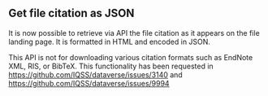 ## Get file citation as JSON

It is now possible to retrieve via API the file citation as it appears on the file landing page. It is formatted in HTML and encoded in JSON.

This API is not for downloading various citation formats such as EndNote XML, RIS, or BibTeX. This functionality has been requested in https://github.com/IQSS/dataverse/issues/3140 and https://github.com/IQSS/dataverse/issues/9994
